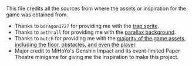 This file credits all the sources from where the assets or inspiration for the game was obtained from.
- Thanks to `bdragon1727` for providing me with the [trap sprite](https://bdragon1727.itch.io/free-trap-platformer?download).
- Thanks to `aethrall` for providing me with the [parallax background](https://aethrall.itch.io/demon-woods-parallax-background).
- Thanks to `butch` for providing me with the [majority of the game assets, including the floor, obstacles, and even the player](https://opengameart.org/content/a-platformer-in-the-forest).
- Major credit to MiHoYo's Genshin Impact and its event-limited Paper Theatre minigame for giving me the inspiration to make this project.
